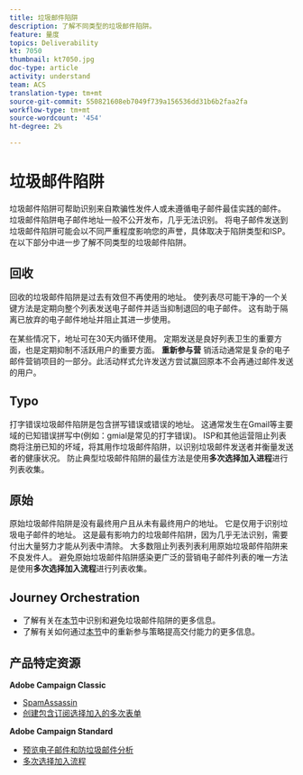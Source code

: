 ```yaml
---
title: 垃圾邮件陷阱
description: 了解不同类型的垃圾邮件陷阱。
feature: 量度
topics: Deliverability
kt: 7050
thumbnail: kt7050.jpg
doc-type: article
activity: understand
team: ACS
translation-type: tm+mt
source-git-commit: 550821608eb7049f739a156536dd31b6b2faa2fa
workflow-type: tm+mt
source-wordcount: '454'
ht-degree: 2%

---
```



# 垃圾邮件陷阱

垃圾邮件陷阱可帮助识别来自欺骗性发件人或未遵循电子邮件最佳实践的邮件。 垃圾邮件陷阱电子邮件地址一般不公开发布，几乎无法识别。 将电子邮件发送到垃圾邮件陷阱可能会以不同严重程度影响您的声誉，具体取决于陷阱类型和ISP。 在以下部分中进一步了解不同类型的垃圾邮件陷阱。

## 回收

回收的垃圾邮件陷阱是过去有效但不再使用的地址。 使列表尽可能干净的一个关键方法是定期向整个列表发送电子邮件并适当抑制退回的电子邮件。 这有助于隔离已放弃的电子邮件地址并阻止其进一步使用。

在某些情况下，地址可在30天内循环使用。 定期发送是良好列表卫生的重要方面，也是定期抑制不活跃用户的重要方面。 **重新参与营** 销活动通常是复杂的电子邮件营销项目的一部分。此活动样式允许发送方尝试赢回原本不会再通过邮件发送的用户。

## Typo

打字错误垃圾邮件陷阱是包含拼写错误或错误的地址。 这通常发生在Gmail等主要域的已知错误拼写中(例如：gmial是常见的打字错误)。 ISP和其他运营阻止列表商将注册已知的坏域，将其用作垃圾邮件陷阱，以识别垃圾邮件发送者并衡量发送者的健康状况。 防止典型垃圾邮件陷阱的最佳方法是使用&#x200B;**多次选择加入进程**&#x200B;进行列表收集。

## 原始

原始垃圾邮件陷阱是没有最终用户且从未有最终用户的地址。 它是仅用于识别垃圾电子邮件的地址。 这是最有影响力的垃圾邮件陷阱，因为几乎无法识别，需要付出大量努力才能从列表中清除。 大多数阻止列表列表利用原始垃圾邮件陷阱来不良发件人。 避免原始垃圾邮件陷阱感染更广泛的营销电子邮件列表的唯一方法是使用&#x200B;**多次选择加入流程**&#x200B;进行列表收集。

## Journey Orchestration

* 了解有关在[本节](/help/additional-resources/all-about-spam-traps.md)中识别和避免垃圾邮件陷阱的更多信息。
* 了解有关如何通过[本节](/help/additional-resources/re-engagement.md)中的重新参与策略提高交付能力的更多信息。

## 产品特定资源

**Adobe Campaign Classic**

* [SpamAssassin](https://experienceleague.adobe.com/docs/campaign-classic/using/sending-messages/deliverability-management/spamassassin.html?lang=en#using-spamassassin)
* [创建包含订阅选择加入的多次表单](https://experienceleague.adobe.com/docs/campaign-classic/using/designing-content/web-forms/use-cases--web-forms.html?lang=en#create-a-subscription--form-with-double-opt-in)

**Adobe Campaign Standard**

* [预览电子邮件和防垃圾邮件分析](https://experienceleague.adobe.com/docs/campaign-standard-learn/tutorials/designing-content/email-designer/preview-your-email.html#designing-content)
* [多次选择加入流程](https://experienceleague.adobe.com/docs/campaign-standard/using/communication-channels/landing-pages/setting-up-a-double-opt-in-process.html?lang=en#communication-channels)

